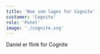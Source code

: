 ```yaml
---
title: 'Noe som lages for Cognite'
customer: 'Cognite'
role: 'Potet'
image: './cognite.svg'
---
```


Daniel er flink for Cognite
